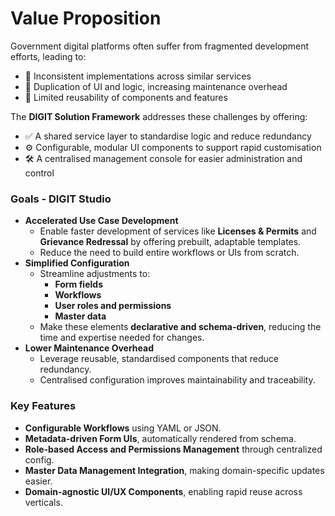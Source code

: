 # Value Proposition

Government digital platforms often suffer from fragmented development efforts, leading to:

* 🚧 Inconsistent implementations across similar services
* 🔁 Duplication of UI and logic, increasing maintenance overhead
* 🔄 Limited reusability of components and features

The **DIGIT Solution Framework** addresses these challenges by offering:

* ✅ A shared service layer to standardise logic and reduce redundancy
* ⚙️ Configurable, modular UI components to support rapid customisation
* 🛠️ A centralised management console for easier administration and control

### **Goals - DIGIT Studio**

* **Accelerated Use Case Development**
  * Enable faster development of services like **Licenses & Permits** and **Grievance Redressal** by offering prebuilt, adaptable templates.
  * Reduce the need to build entire workflows or UIs from scratch.
* **Simplified Configuration**
  * Streamline adjustments to:
    * **Form fields**
    * **Workflows**
    * **User roles and permissions**
    * **Master data**
  * Make these elements **declarative and schema-driven**, reducing the time and expertise needed for changes.
* **Lower Maintenance Overhead**
  * Leverage reusable, standardised components that reduce redundancy.
  * Centralised configuration improves maintainability and traceability.

### **Key Features**

* **Configurable Workflows** using YAML or JSON.
* **Metadata-driven Form UIs**, automatically rendered from schema.
* **Role-based Access and Permissions Management** through centralized config.
* **Master Data Management Integration**, making domain-specific updates easier.
* **Domain-agnostic UI/UX Components**, enabling rapid reuse across verticals.
